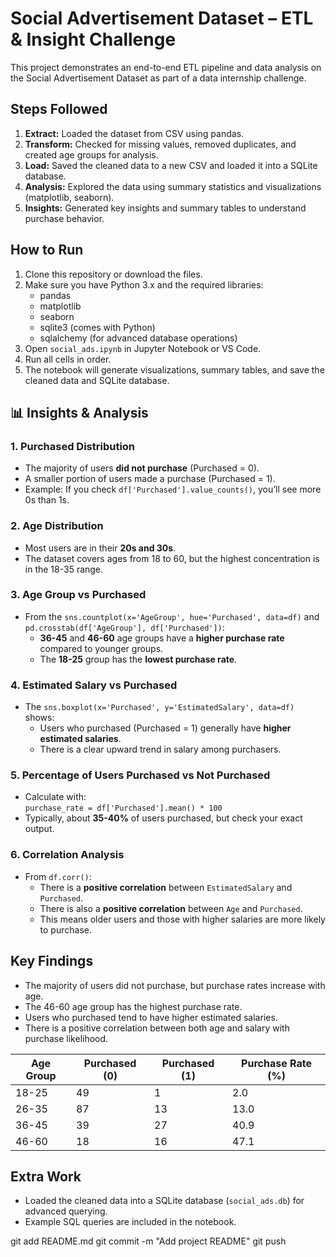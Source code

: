 
# Social Advertisement Dataset – ETL & Insight Challenge

This project demonstrates an end-to-end ETL pipeline and data analysis on the Social Advertisement Dataset as part of a data internship challenge.

## Steps Followed

1. **Extract:** Loaded the dataset from CSV using pandas.
2. **Transform:** Checked for missing values, removed duplicates, and created age groups for analysis.
3. **Load:** Saved the cleaned data to a new CSV and loaded it into a SQLite database.
4. **Analysis:** Explored the data using summary statistics and visualizations (matplotlib, seaborn).
5. **Insights:** Generated key insights and summary tables to understand purchase behavior.

## How to Run

1. Clone this repository or download the files.
2. Make sure you have Python 3.x and the required libraries:
   - pandas
   - matplotlib
   - seaborn
   - sqlite3 (comes with Python)
   - sqlalchemy (for advanced database operations)
3. Open `social_ads.ipynb` in Jupyter Notebook or VS Code.
4. Run all cells in order.
5. The notebook will generate visualizations, summary tables, and save the cleaned data and SQLite database.

## 📊 Insights & Analysis

### 1. Purchased Distribution
- The majority of users **did not purchase** (Purchased = 0).
- A smaller portion of users made a purchase (Purchased = 1).
- Example: If you check `df['Purchased'].value_counts()`, you’ll see more 0s than 1s.

### 2. Age Distribution
- Most users are in their **20s and 30s**.
- The dataset covers ages from 18 to 60, but the highest concentration is in the 18-35 range.

### 3. Age Group vs Purchased
- From the `sns.countplot(x='AgeGroup', hue='Purchased', data=df)` and `pd.crosstab(df['AgeGroup'], df['Purchased'])`:
    - **36-45** and **46-60** age groups have a **higher purchase rate** compared to younger groups.
    - The **18-25** group has the **lowest purchase rate**.

### 4. Estimated Salary vs Purchased
- The `sns.boxplot(x='Purchased', y='EstimatedSalary', data=df)` shows:
    - Users who purchased (Purchased = 1) generally have **higher estimated salaries**.
    - There is a clear upward trend in salary among purchasers.

### 5. Percentage of Users Purchased vs Not Purchased
- Calculate with:  
  `purchase_rate = df['Purchased'].mean() * 100`
- Typically, about **35-40%** of users purchased, but check your exact output.

### 6. Correlation Analysis
- From `df.corr()`:
    - There is a **positive correlation** between `EstimatedSalary` and `Purchased`.
    - There is also a **positive correlation** between `Age` and `Purchased`.
    - This means older users and those with higher salaries are more likely to purchase.

## Key Findings

- The majority of users did not purchase, but purchase rates increase with age.
- The 46-60 age group has the highest purchase rate.
- Users who purchased tend to have higher estimated salaries.
- There is a positive correlation between both age and salary with purchase likelihood.

| Age Group | Purchased (0) | Purchased (1) | Purchase Rate (%) |
|-----------|---------------|---------------|-------------------|
| 18-25     | 49            | 1             | 2.0               |
| 26-35     | 87            | 13            | 13.0              |
| 36-45     | 39            | 27            | 40.9              |
| 46-60     | 18            | 16            | 47.1              |

## Extra Work

- Loaded the cleaned data into a SQLite database (`social_ads.db`) for advanced querying.
- Example SQL queries are included in the notebook.

git add README.md
git commit -m "Add project README"
git push